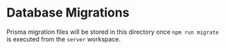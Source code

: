 # Database Migrations

Prisma migration files will be stored in this directory once `npm run migrate` is executed from the `server` workspace.
